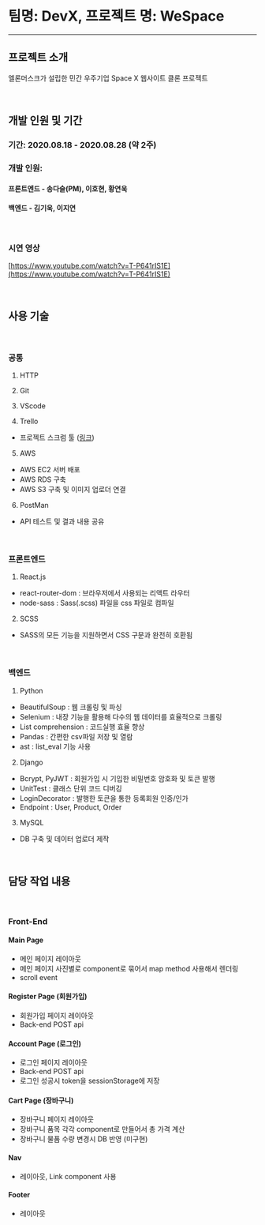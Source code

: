 # 팀명: DevX, 프로젝트 명: WeSpace

---

## 프로젝트 소개

엘론머스크가 설립한 민간 우주기업 Space X 웹사이트 클론 프로젝트

<br>

## 개발 인원 및 기간

### 기간: 2020.08.18 - 2020.08.28 (약 2주)
### 개발 인원: 
#### 프론트엔드 - 송다슬(PM), 이호현, 황연욱 
#### 백엔드 - 김기욱, 이지연

<br>

### 시연 영상

[https://www.youtube.com/watch?v=T-P641rIS1E](https://www.youtube.com/watch?v=T-P641rIS1E)

<br>

## 사용 기술

<br>

### 공통

1. HTTP

2. Git

3. VScode

4. Trello

- 프로젝트 스크럼 툴 ([링크](https://trello.com/b/7GVBeJ4W/wespace))

5. AWS

- AWS EC2 서버 배포
- AWS RDS 구축
- AWS S3 구축 및 이미지 업로더 연결

6. PostMan

- API 테스트 및 결과 내용 공유

<br>

### 프론트엔드

1. React.js

- react-router-dom : 브라우저에서 사용되는 리액트 라우터
- node-sass : Sass(.scss) 파일을 css 파일로 컴파일

2. SCSS

- SASS의 모든 기능을 지원하면서 CSS 구문과 완전히 호환됨

<br>

### 백엔드

1. Python

- BeautifulSoup : 웹 크롤링 및 파싱
- Selenium : 내장 기능을 활용해 다수의 웹 데이터를 효율적으로 크롤링
- List comprehension : 코드실행 효율 향상
- Pandas : 간편한 csv파일 저장 및 열람
- ast : list_eval 기능 사용

2. Django

- Bcrypt, PyJWT : 회원가입 시 기입한 비밀번호 암호화 및 토큰 발행
- UnitTest : 클래스 단위 코드 디버깅
- LoginDecorator : 발행한 토큰을 통한 등록회원 인증/인가
- Endpoint : User, Product, Order

3. MySQL

- DB 구축 및 데이터 업로더 제작

<br>

## 담당 작업 내용

<br>

### Front-End
#### Main Page

- 메인 페이지 레이아웃
- 메인 페이지 사진별로 component로 묶어서 map method 사용해서 렌더링
- scroll event

#### Register Page (회원가입)

- 회원가입 페이지 레이아웃
- Back-end POST api

#### Account Page (로그인)

- 로그인 페이지 레이아웃
- Back-end POST api
- 로그인 성공시 token을 sessionStorage에 저장

#### Cart Page (장바구니)

- 장바구니 페이지 레이아웃
- 장바구니 품목 각각 component로 만들어서 총 가격 계산
- 장바구니 물품 수량 변경시 DB 반영 (미구현)

#### Nav

- 레이아웃, Link component 사용

#### Footer

- 레이아웃

